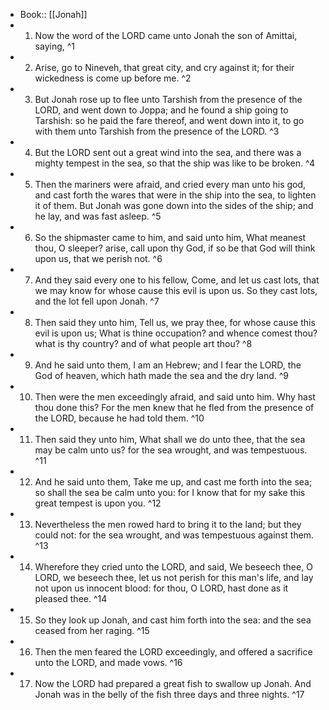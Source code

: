 - Book:: [[Jonah]]
- 1. Now the word of the LORD came unto Jonah the son of Amittai, saying, ^1
- 2. Arise, go to Nineveh, that great city, and cry against it; for their wickedness is come up before me. ^2
- 3. But Jonah rose up to flee unto Tarshish from the presence of the LORD, and went down to Joppa; and he found a ship going to Tarshish: so he paid the fare thereof, and went down into it, to go with them unto Tarshish from the presence of the LORD. ^3
- 4. But the LORD sent out a great wind into the sea, and there was a mighty tempest in the sea, so that the ship was like to be broken. ^4
- 5. Then the mariners were afraid, and cried every man unto his god, and cast forth the wares that were in the ship into the sea, to lighten it of them. But Jonah was gone down into the sides of the ship; and he lay, and was fast asleep. ^5
- 6. So the shipmaster came to him, and said unto him, What meanest thou, O sleeper? arise, call upon thy God, if so be that God will think upon us, that we perish not. ^6
- 7. And they said every one to his fellow, Come, and let us cast lots, that we may know for whose cause this evil is upon us. So they cast lots, and the lot fell upon Jonah. ^7
- 8. Then said they unto him, Tell us, we pray thee, for whose cause this evil is upon us; What is thine occupation? and whence comest thou? what is thy country? and of what people art thou? ^8
- 9. And he said unto them, I am an Hebrew; and I fear the LORD, the God of heaven, which hath made the sea and the dry land. ^9
- 10. Then were the men exceedingly afraid, and said unto him. Why hast thou done this? For the men knew that he fled from the presence of the LORD, because he had told them. ^10
- 11. Then said they unto him, What shall we do unto thee, that the sea may be calm unto us? for the sea wrought, and was tempestuous. ^11
- 12. And he said unto them, Take me up, and cast me forth into the sea; so shall the sea be calm unto you: for I know that for my sake this great tempest is upon you. ^12
- 13. Nevertheless the men rowed hard to bring it to the land; but they could not: for the sea wrought, and was tempestuous against them. ^13
- 14. Wherefore they cried unto the LORD, and said, We beseech thee, O LORD, we beseech thee, let us not perish for this man's life, and lay not upon us innocent blood: for thou, O LORD, hast done as it pleased thee. ^14
- 15. So they look up Jonah, and cast him forth into the sea: and the sea ceased from her raging. ^15
- 16. Then the men feared the LORD exceedingly, and offered a sacrifice unto the LORD, and made vows. ^16
- 17. Now the LORD had prepared a great fish to swallow up Jonah. And Jonah was in the belly of the fish three days and three nights. ^17

